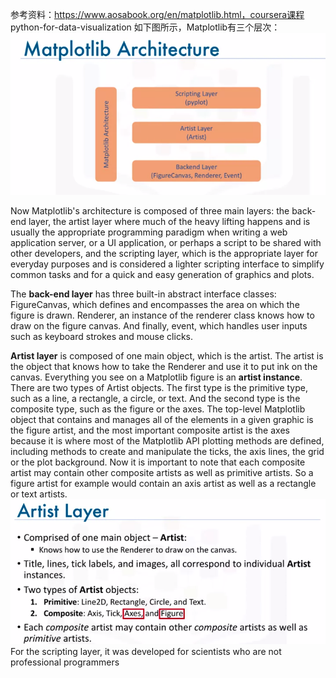 参考资料：https://www.aosabook.org/en/matplotlib.html，coursera课程 python-for-data-visualization
如下图所示，Matplotlib有三个层次：
![](/matplotlib/images/matplotlib_arch.png)

Now Matplotlib's architecture is composed of three main layers: the back-end layer, the artist layer where much of the heavy lifting happens and is usually the appropriate programming paradigm when writing a web application server, or a UI application, or perhaps a script to be shared with other developers, and the scripting layer, which is the appropriate layer for everyday purposes and is considered a lighter scripting interface to simplify common tasks and for a quick and easy generation of graphics and plots. 

The **back-end layer** has three built-in abstract interface classes: FigureCanvas, which defines and encompasses the area on which the figure is drawn. Renderer, an instance of the renderer class knows how to draw on the figure canvas. And finally, event, which handles user inputs such as keyboard strokes and mouse clicks.

**Artist layer** is composed of one main object, which is the artist. The artist is the object that knows how to take the Renderer and use it to put ink on the canvas. Everything you see on a Matplotlib figure is an **artist instance**. There are two types of Artist objects. The first type is the primitive type, such as a line, a rectangle, a circle, or text. And the second type is the composite type, such as the figure or the axes. The top-level Matplotlib object that contains and manages all of the elements in a given graphic is the figure artist, and the most important composite artist is the axes because it is where most of the Matplotlib API plotting methods are defined, including methods to create and manipulate the ticks, the axis lines, the grid or the plot background. Now it is important to note that each composite artist may contain other composite artists as well as primitive artists. So a figure artist for example would contain an axis artist as well as a rectangle or text artists. 
![](/matplotlib/images/artist_layer.png)
For the scripting layer, it was developed for scientists who are not professional programmers